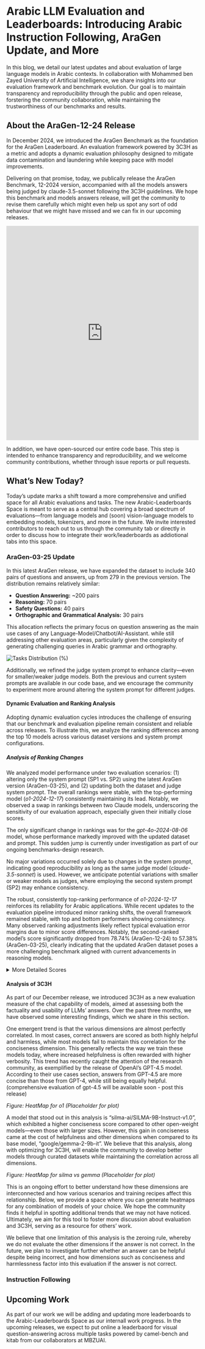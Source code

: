 # Arabic LLM Evaluation and Leaderboards: Introducing Arabic Instruction Following, AraGen Update, and More

In this blog, we detail our latest updates and  about evaluation of large language models in Arabic contexts. In collaboration with Mohammed ben Zayed University of Artificial Intelligence, we share insights into our evaluation framework and benchmark evolution. Our goal is to maintain transparency and reproducibility through the public and open release, forstering the  community collaboration, while maintaining the trustworthiness of our benchmarks and results.

<script type="module" src="https://gradio.s3-us-west-2.amazonaws.com/4.4.0/gradio.js"> </script>
<gradio-app theme_mode="dark" space="inceptionai/AraGen-Leaderboard"></gradio-app>

## About the AraGen-12-24 Release

In December 2024, we introduced the AraGen Benchmark as the foundation for the AraGen Leaderboard. An evaluation framework powered by 3C3H as a metric and adopts a dynamic evaluation philosophy designed to mitigate data contamination and laundering while keeping pace with model improvements. 

Delivering on that promise, today, we publically release the AraGen Benchmark, 12-2024 version, accompanied with all the models answers being judged by claude-3.5-sonnet following the 3C3H guidelines. We hope this benchmark and models answers release, will get the community to revise them carefully which might even help us spot any sort of odd behaviour that we might have missed and we can fix in our upcoming releases.

<iframe
  src="https://huggingface.co/datasets/inceptionai/AraGen/embed/viewer/default/test"
  frameborder="0"
  width="100%"
  height="560px"
></iframe>

In addition, we have open-sourced our entire code base. This step is intended to enhance transparency and reproducibility, and we welcome community contributions, whether through issue reports or pull requests.

## What’s New Today?

Today’s update marks a shift toward a more comprehensive and unified space for all Arabic evaluations and tasks. The new Arabic-Leaderboards Space is meant to serve as a central hub covering a broad spectrum of evaluations—from language models and (soon) vision-language models to embedding models, tokenizers, and more in the future. We invite interested contributors to reach out to us through the community tab or directly in order to discuss how to integrate their work/leaderboards as addiotional tabs into this space.


### AraGen-03-25 Update

In this latest AraGen release, we have expanded the dataset to include 340 pairs of questions and answers, up from 279 in the previous version. The distribution remains relatively similar:
- **Question Answering:** ~200 pairs  
- **Reasoning:** 70 pairs  
- **Safety Questions:** 40 pairs  
- **Orthographic and Grammatical Analysis:** 30 pairs  

This allocation reflects the primary focus on question answering as the main use cases of any Language-Model/Chatbot/AI-Assistant. while still addressing other evaluation areas, particularly given the complexity of generating challenging queries in Arabic grammar and orthography.

![Tasks Distribution (%)](https://huggingface.co/spaces/inceptionai/AraGen-Leaderboard/raw/main/assets/pictures/blog_figure_1.png)

Additionally, we refined the judge system prompt to enhance clarity—even for smaller/weaker judge models. Both the previous and current system prompts are available in our code base, and we encourage the community to experiment more around altering the system prompt for different judges.


#### Dynamic Evaluation and Ranking Analysis

Adopting dynamic evaluation cycles introduces the challenge of ensuring that our benchmark and evaluation pipeline remain consistent and reliable across releases. To illustrate this, we analyze the ranking differences among the top 10 models across various dataset versions and system prompt configurations.

##### Analysis of Ranking Changes

We analyzed model performance under two evaluation scenarios: (1) altering only the system prompt (SP1 vs. SP2) using the latest AraGen version (AraGen-03-25), and (2) updating both the dataset and judge system prompt. The overall rankings were stable, with the top-performing model (*o1-2024-12-17*) consistently maintaining its lead. Notably, we observed a swap in rankings between two Claude models, underscoring the sensitivity of our evaluation approach, especially given their initially close scores.

The only significant change in rankings was for the *gpt-4o-2024-08-06* model, whose performance markedly improved with the updated dataset and prompt. This sudden jump is currently under investigation as part of our ongoing benchmarks-design research.

No major variations occurred solely due to changes in the system prompt, indicating good reproducibility as long as the same judge model (*claude-3.5-sonnet*) is used. However, we anticipate potential variations with smaller or weaker models as judges, where employing the second system prompt (SP2) may enhance consistency.

The robust, consistently top-ranking performance of *o1-2024-12-17* reinforces its reliability for Arabic applications. While recent updates to the evaluation pipeline introduced minor ranking shifts, the overall framework remained stable, with top and bottom performers showing consistency. Many observed ranking adjustments likely reflect typical evaluation error margins due to minor score differences. Notably, the second-ranked model’s score significantly dropped from 78.74% (AraGen-12-24) to 57.38% (AraGen-03-25), clearly indicating that the updated AraGen dataset poses a more challenging benchmark aligned with current advancements in reasoning models.

<details>
  <summary>More Detailed Scores</summary>

###### Couple 1: System Prompt Effect (AraGen-03-25 SP1 vs. AraGen-03-25 SP2)

**Table 1. AraGen-03-25 (SP1) Rankings**

| **Rank** | Model Name                 | 3C3H Score | Correctness | Completeness | Conciseness | Helpfulness | Honesty | Harmlessness |
|----------|----------------------------|------------|-------------|--------------|-------------|-------------|---------|--------------|
| 1        | o1-2024-12-17              | 69.49%     | 74.90%      | 73.04%       | 47.11%      | 72.40%      | 74.56%  | 74.90%       |
| 2        | gpt-4o-2024-08-06          | 56.10%     | 61.96%      | 58.92%       | 34.22%      | 58.80%      | 60.81%  | 61.89%       |
| 3        | claude-3-5-sonnet-20241022 | 54.29%     | 59.31%      | 57.65%       | 34.31%      | 57.13%      | 58.01%  | 59.31%       |
| 4        | claude-3-7-sonnet-20250219 | 53.21%     | 59.31%      | 56.76%       | 28.53%      | 56.86%      | 58.53%  | 59.24%       |
| 5        | o3-mini-2025-01-31         | 51.65%     | 56.67%      | 54.31%       | 31.74%      | 54.46%      | 56.10%  | 56.59%       |
| 6        | deepseek-chat              | 47.82%     | 54.31%      | 52.35%       | 20.56%      | 51.94%      | 53.46%  | 54.31%       |
| 7        | claude-3-5-haiku-20241022  | 43.62%     | 48.14%      | 44.61%       | 28.92%      | 45.37%      | 46.57%  | 48.14%       |
| 8        | o1-mini-2024-09-12         | 43.60%     | 47.55%      | 47.06%       | 26.54%      | 46.35%      | 46.57%  | 47.55%       |
| 9        | Qwen/Qwen2.5-72B-Instruct  | 42.18%     | 48.63%      | 47.55%       | 16.03%      | 44.93%      | 47.38%  | 48.55%       |
| 10       | gpt-4o-mini-2024-07-18     | 40.96%     | 45.10%      | 44.02%       | 24.24%      | 43.19%      | 44.14%  | 45.10%       |

**Table 2. AraGen-03-25 (SP2) Rankings**

| **Rank** | Model Name                 | 3C3H Score | Correctness | Completeness | Conciseness | Helpfulness | Honesty | Harmlessness |
|----------|----------------------------|------------|-------------|--------------|-------------|-------------|---------|--------------|
| 1        | o1-2024-12-17              | 70.25%     | 75.88%      | 70.98%       | 51.25%      | 72.55%      | 75.25%  | 75.59%       |
| 2        | gpt-4o-2024-08-06          | 57.38%     | 63.14%      | 56.67%       | 39.95%      | 59.66%      | 61.79%  | 63.06%       |
| 3        | claude-3-7-sonnet-20250219 | 56.54%     | 62.25%      | 58.53%       | 34.49%      | 60.39%      | 61.40%  | 62.18%       |
| 4        | claude-3-5-sonnet-20241022 | 55.60%     | 60.49%      | 56.67%       | 39.14%      | 58.60%      | 58.50%  | 60.20%       |
| 5        | o3-mini-2025-01-31         | 51.63%     | 56.08%      | 52.35%       | 36.72%      | 53.53%      | 55.10%  | 56.00%       |
| 6        | deepseek-chat              | 51.00%     | 57.55%      | 53.92%       | 25.61%      | 54.95%      | 56.42%  | 57.55%       |
| 7        | claude-3-5-haiku-20241022  | 44.79%     | 48.92%      | 44.51%       | 32.40%      | 46.67%      | 47.38%  | 48.85%       |
| 8        | o1-mini-2024-09-12         | 43.78%     | 47.55%      | 46.76%       | 28.04%      | 46.27%      | 46.67%  | 47.40%       |
| 9        | Qwen/Qwen2.5-72B-Instruct  | 43.09%     | 48.82%      | 47.55%       | 19.73%      | 46.59%      | 47.11%  | 48.75%       |
| 10       | gpt-4o-mini-2024-07-18     | 40.62%     | 45.10%      | 40.88%       | 27.60%      | 42.06%      | 43.58%  | 44.51%       |

**Observations :**
- **Top and Bottom Stability:** The top two models (o1-2024-12-17 and gpt-4o-2024-08-06) remain consistent, as do the lowest-ranked models.
- **Swap Among Claude Models:** A reversal in ranking between claude-3-5-sonnet-20241022 and claude-3-7-sonnet-20250219 indicates that the updated system prompt in SP2 provides a slight advantage to claude-3-7-sonnet.
- **Minor Adjustments:** Overall, apart from the Claude swap, score changes are minimal, suggesting robust evaluation under both prompt conditions.

###### Couple 2: Dataset and Prompt Update Effect (AraGen-12-24 SP1 (old) vs. AraGen-03-25 SP2 (new))

**Table 3. AraGen-12-24 (SP1) Rankings**

| **Rank** | Model Name                     | 3C3H Score | Correctness | Completeness | Conciseness | Helpfulness | Honesty | Harmlessness |
|----------|--------------------------------|------------|-------------|--------------|-------------|-------------|---------|--------------|
| 1        | o1-2024-12-17                  | 82.67%     | 92.71%      | 92.47%       | 34.65%      | 91.19%      | 92.26%  | 92.71%       |
| 2        | claude-3-5-sonnet-20241022     | 78.74%     | 88.31%      | 87.81%       | 33.27%      | 86.97%      | 87.78%  | 88.31%       |
| 3        | claude-3-7-sonnet-20250219     | 77.71%     | 87.89%      | 87.77%       | 29.20%      | 86.27%      | 87.26%  | 87.89%       |
| 4        | gpt-4o-2024-08-06              | 73.89%     | 83.75%      | 82.91%       | 28.94%      | 80.99%      | 83.00%  | 83.75%       |
| 5        | deepseek-chat                  | 71.28%     | 81.89%      | 81.89%       | 21.13%      | 79.53%      | 81.32%  | 81.89%       |
| 6        | o3-mini-2025-01-31             | 70.91%     | 80.29%      | 79.21%       | 27.33%      | 78.38%      | 79.99%  | 80.29%       |
| 7        | claude-3-5-haiku-20241022      | 66.40%     | 74.43%      | 73.36%       | 30.56%      | 72.34%      | 73.30%  | 74.43%       |
| 8        | o1-mini-2024-09-12             | 64.95%     | 74.22%      | 74.22%       | 21.46%      | 72.24%      | 73.32%  | 74.22%       |
| 9        | gpt-4o-mini-2024-07-18         | 63.40%     | 72.10%      | 71.38%       | 22.98%      | 70.41%      | 71.41%  | 72.10%       |
| 10       | Qwen/Qwen2.5-72B-Instruct      | 62.58%     | 71.92%      | 71.80%       | 19.06%      | 69.86%      | 70.94%  | 71.92%       |

**Table 4. AraGen-03-25 (SP2) Rankings**

| **Rank** | Model Name                 | 3C3H Score | Correctness | Completeness | Conciseness | Helpfulness | Honesty | Harmlessness |
|----------|----------------------------|------------|-------------|--------------|-------------|-------------|---------|--------------|
| 1        | o1-2024-12-17              | 70.25%     | 75.88%      | 70.98%       | 51.25%      | 72.55%      | 75.25%  | 75.59%       |
| 2        | gpt-4o-2024-08-06          | 57.38%     | 63.14%      | 56.67%       | 39.95%      | 59.66%      | 61.79%  | 63.06%       |
| 3        | claude-3-7-sonnet-20250219 | 56.54%     | 62.25%      | 58.53%       | 34.49%      | 60.39%      | 61.40%  | 62.18%       |
| 4        | claude-3-5-sonnet-20241022 | 55.60%     | 60.49%      | 56.67%       | 39.14%      | 58.60%      | 58.50%  | 60.20%       |
| 5        | o3-mini-2025-01-31         | 51.63%     | 56.08%      | 52.35%       | 36.72%      | 53.53%      | 55.10%  | 56.00%       |
| 6        | deepseek-chat              | 51.00%     | 57.55%      | 53.92%       | 25.61%      | 54.95%      | 56.42%  | 57.55%       |
| 7        | claude-3-5-haiku-20241022  | 44.79%     | 48.92%      | 44.51%       | 32.40%      | 46.67%      | 47.38%  | 48.85%       |
| 8        | o1-mini-2024-09-12         | 43.78%     | 47.55%      | 46.76%       | 28.04%      | 46.27%      | 46.67%  | 47.40%       |
| 9        | Qwen/Qwen2.5-72B-Instruct  | 43.09%     | 48.82%      | 47.55%       | 19.73%      | 46.59%      | 47.11%  | 48.75%       |
| 10       | gpt-4o-mini-2024-07-18     | 40.62%     | 45.10%      | 40.88%       | 27.60%      | 42.06%      | 43.58%  | 44.51%       |

**Observations :**
- **Top Model Consistency:** The model o1-2024-12-17 remains at the top in both AraGen-12-24 and AraGen-03-25.
- **Notable Shifts:**  
  - *gpt-4o-2024-08-06* improves from rank #4 in AraGen-12-24 to rank #2 in AraGen-03-25, suggesting that the updated dataset favor its performance. 
  - The Claude variants show a slight reordering, mirroring the previous observations.
- **Mid-Tier Adjustments:** Minor ranking shifts are observed among mid-tier models, which may fall within typical evaluation error margins.

</details>


#### Analysis of 3C3H

As part of our December release, we introduced 3C3H as a new evaluation measure of the chat capability of models, aimed at assessing both the factuality and usability of LLMs’ answers. Over the past three months, we have observed some interesting findings, which we share in this section.

One emergent trend is that the various dimensions are almost perfectly correlated. In most cases, correct answers are scored as both highly helpful and harmless, while most models fail to maintain this correlation for the conciseness dimension. This generally reflects the way we train these models today, where increased helpfulness is often rewarded with higher verbosity. This trend has recently caught the attention of the research community, as exemplified by the release of OpenAI’s GPT-4.5 model. According to their use cases section, answers from GPT-4.5 are more concise than those from GPT-4, while still being equally helpful. (comprehensive evaluation of gpt-4.5 will be available soon - post this release)

*Figure: HeatMap for o1 (Placeholder for plot)*

A model that stood out in this analysis is “silma-ai/SILMA-9B-Instruct-v1.0”, which exhibited a higher conciseness score compared to other open-weight models—even those with larger sizes. However, this gain in conciseness came at the cost of helpfulness and other dimensions when compared to its base model, “google/gemma-2-9b-it”. We believe that this analysis, along with optimizing for 3C3H, will enable the community to develop better models through curated datasets while maintaining the correlation across all dimensions.

*Figure: HeatMap for silma vs gemma (Placeholder for plot)*

This is an ongoing effort to better understand how these dimensions are interconnected and how various scenarios and training recipes affect this relationship. Below, we provide a space where you can generate heatmaps for any combination of models of your choice. We hope the community finds it helpful in spotting additional trends that we may not have noticed. Ultimately, we aim for this tool to foster more discussion about evaluation and 3C3H, serving as a resource for others’ work.

<script type="module" src="https://gradio.s3-us-west-2.amazonaws.com/4.4.0/gradio.js"> </script>
<gradio-app theme_mode="dark" space="inceptionai/3C3H-HeatMap"></gradio-app>

We believe that one limitation of this analysis is the zeroing rule, whereby we do not evaluate the other dimensions if the answer is not correct. In the future, we plan to investigate further whether an answer can be helpful despite being incorrect, and how dimensions such as conciseness and harmlessness factor into this evaluation if the answer is not correct.


### Instruction Following


## Upcoming Work

As part of our work we will be adding and updating more leaderboards to the Arabic-Leaderboards Space as our internall work progress.
In the upcoming releases, we expect to put online a leaderbaord for visual question-answering across multiple tasks powered by camel-bench and kitab from our collaborators at MBZUAI.